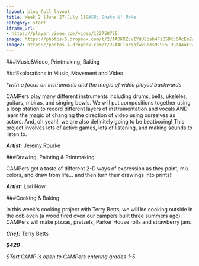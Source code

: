 ```yaml
---
layout: blog_full_layout
title: Week 2 (June 27-July 1)&#58; Shake N' Bake
category: start
iframe_url:
- https://player.vimeo.com/video/132750765
image: https://photos-5.dropbox.com/t/2/AADKXZcVIYdUEosh4FzO5DKc64cEm2W_neCv6jVs0z57rw/12/96179569/jpeg/32x32/1/_/1/2/ways-of-falling-1.jpg/EPPnz0oY27YBIAIoAg/XwD1HfsyPLMJ0z92I1UF5VM5458fE1WHr_7QBlTSILI?size=1024x768&size_mode=3
image2: https://photos-4.dropbox.com/t/2/AACinrgafwxGoXs9C9E5_9Ga4AarJW0uHazuCSelsDaBtw/12/96179569/jpeg/256x256/1/_/1/2/IMG_1730.JPG/EPPnz0oY2bYBIAIoAg/aguxpN63ADAyuslge8ReESPRpSaDhiWjvQY2THbku3I?size_mode=3&size=2048x1536
---
```


###Music&Video, Printmaking, Baking

###Explorations in Music, Movement and Video

_*with a focus on instruments and the magic of video played backwards_

CAMPers play many different instruments including drums, bells, ukeleles, guitars, mbiras, and singing bowls. We will put compositions together using a loop station to record different layers of instrumentation and vocals AND learn the magic of changing the direction of video using ourselves as actors. And, oh yeah!, we are also definitely going to be beatboxing! This project involves lots of active games, lots of listening, and making sounds to listen to. 

**_Artist:_** Jeremy Rourke


###Drawing, Painting & Printmaking

CAMPers get a taste of different 2-D ways of expression as they paint, mix colors, and draw from life... and then turn their drawings into prints!! 

**_Artist:_** Lori Now


###Cooking & Baking

In this week's cooking project with Terry Betts, we will be cooking outside in the cob oven (a wood fired oven our campers built three summers ago). CAMPers will make pizzas, pretzels, Parker House rolls and strawberry jam. 

**_Chef:_** Terry Betts

**_$420_**
 

*STart CAMP is open to CAMPers entering grades 1-5*

